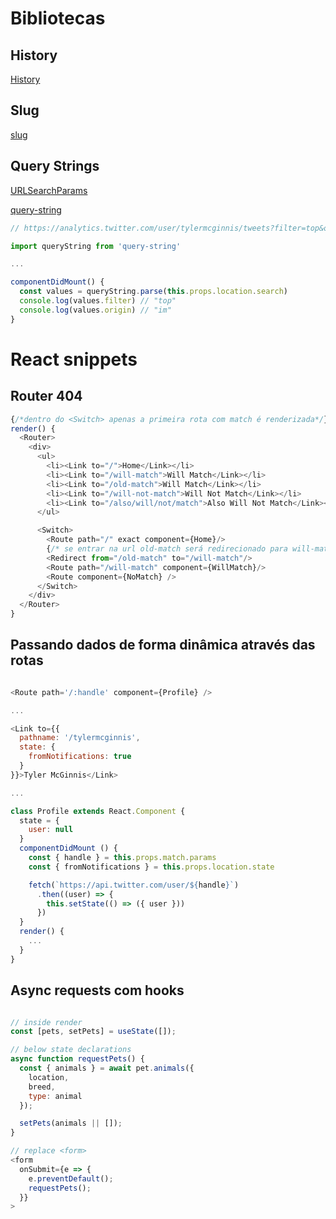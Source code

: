 # Bibliotecas

## History

[History](https://github.com/ReactTraining/history/blob/master/docs/Navigation.md)

## Slug

[slug](https://www.npmjs.com/package/slug)

## Query Strings

[URLSearchParams](https://developer.mozilla.org/pt-BR/docs/Web/API/URLSearchParams)

[query-string](https://www.npmjs.com/package/query-string)

```Javascript
// https://analytics.twitter.com/user/tylermcginnis/tweets?filter=top&origin=im

import queryString from 'query-string'

...

componentDidMount() {
  const values = queryString.parse(this.props.location.search)
  console.log(values.filter) // "top"
  console.log(values.origin) // "im"
}

```

# React snippets

## Router 404

```javascript
{/*dentro do <Switch> apenas a primeira rota com match é renderizada*/}
render() {
  <Router>
    <div>
      <ul>
        <li><Link to="/">Home</Link></li>
        <li><Link to="/will-match">Will Match</Link></li>
        <li><Link to="/old-match">Will Match</Link></li>
        <li><Link to="/will-not-match">Will Not Match</Link></li>
        <li><Link to="/also/will/not/match">Also Will Not Match</Link></li>
      </ul>

      <Switch>
        <Route path="/" exact component={Home}/>
        {/* se entrar na url old-match será redirecionado para will-match. É preciso estar dentro do <Switch> prá que isso ocorra */}  
        <Redirect from="/old-match" to="/will-match"/>
        <Route path="/will-match" component={WillMatch}/>
        <Route component={NoMatch} />
      </Switch>
    </div>
  </Router>
}

```

## Passando dados de forma dinâmica através das rotas

```javascript

<Route path='/:handle' component={Profile} />

...

<Link to={{
  pathname: '/tylermcginnis',
  state: {
    fromNotifications: true
  }
}}>Tyler McGinnis</Link>

...

class Profile extends React.Component {
  state = {
    user: null
  }
  componentDidMount () {
    const { handle } = this.props.match.params
    const { fromNotifications } = this.props.location.state

    fetch(`https://api.twitter.com/user/${handle}`)
      .then((user) => {
        this.setState(() => ({ user }))
      })
  }
  render() {
    ...
  }
}

```

## Async requests com hooks

```javascript

// inside render
const [pets, setPets] = useState([]);

// below state declarations
async function requestPets() {
  const { animals } = await pet.animals({
    location,
    breed,
    type: animal
  });

  setPets(animals || []);
}

// replace <form>
<form
  onSubmit={e => {
    e.preventDefault();
    requestPets();
  }}
>

```
